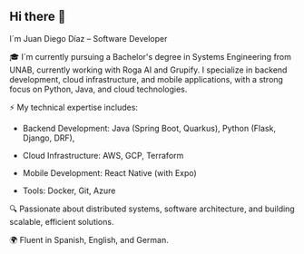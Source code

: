## Hi there 👋
I´m Juan Diego Díaz – Software Developer

🎓 I´m currently pursuing a Bachelor's degree in Systems Engineering from UNAB, currently working with Roga AI and Grupify. I specialize in backend development, cloud infrastructure, and mobile applications, with a strong focus on Python, Java, and cloud technologies.

⚡ My technical expertise includes:

 -  Backend Development: Java (Spring Boot, Quarkus),  Python (Flask, Django, DRF),
  
 -  Cloud Infrastructure: AWS, GCP, Terraform
  
   -  Mobile Development: React Native (with Expo)
  
 -  Tools: Docker, Git, Azure

🔍 Passionate about distributed systems, software architecture, and building scalable, efficient solutions.

🌍 Fluent in Spanish, English, and German.
